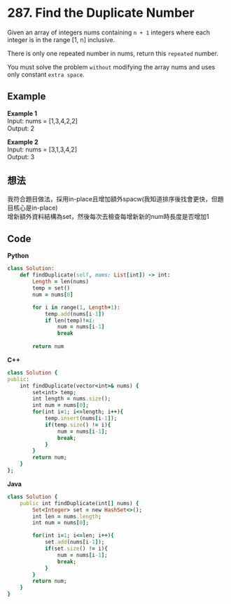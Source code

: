 # 287. Find the Duplicate Number
Given an array of integers nums containing `n + 1` integers where each integer is in the range [1, n] inclusive.

There is only one repeated number in nums, return this `repeated` number.

You must solve the problem `without` modifying the array nums and uses only constant `extra space`.

 
## Example
**Example 1**   
Input: nums = [1,3,4,2,2]  
Output: 2  

**Example 2**  
Input: nums = [3,1,3,4,2]  
Output: 3  

## 想法
我符合題目做法，採用in-place且增加額外spacw(我知道排序後找會更快，但題目核心是in-place)  
增新額外資料結構為set，然後每次去檢查每增新新的num時長度是否增加1  

## Code
**Python**  
```ruby
class Solution:
    def findDuplicate(self, nums: List[int]) -> int:
        Length = len(nums)
        temp = set()
        num = nums[0]

        for i in range(1, Length+1):
            temp.add(nums[i-1])
            if len(temp)!=i: 
                num = nums[i-1]
                break
        
        return num
```
**C++**  
```ruby
class Solution {
public:
    int findDuplicate(vector<int>& nums) {
        set<int> temp;
        int length = nums.size();
        int num = nums[0];
        for(int i=1; i<=length; i++){
            temp.insert(nums[i-1]);
            if(temp.size() != i){
                num = nums[i-1];
                break;
            }
        }
        return num;
    }
};
```
**Java**  
```ruby
class Solution {
    public int findDuplicate(int[] nums) {
        Set<Integer> set = new HashSet<>();
        int len = nums.length;
        int num = nums[0];

        for(int i=1; i<=len; i++){
            set.add(nums[i-1]);
            if(set.size() != i){
                num = nums[i-1];
                break;
            }
        }
        return num;
    }
}
```
